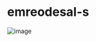 # emreodesal-s
![image](https://github.com/Emreodesia/My-personel-web-site/assets/115417234/f97df8f2-739a-4342-a48c-1d1491d16b52)
